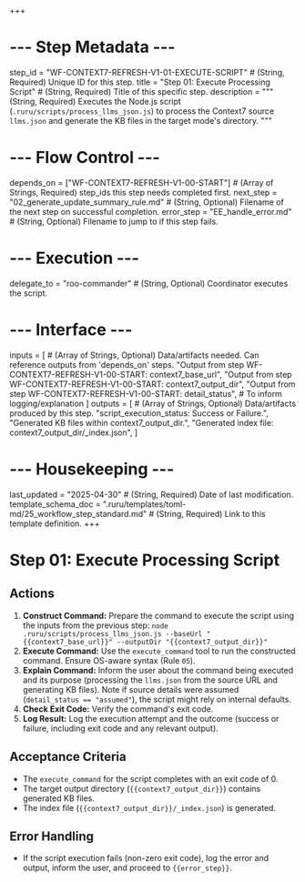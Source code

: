 +++
# --- Step Metadata ---
step_id = "WF-CONTEXT7-REFRESH-V1-01-EXECUTE-SCRIPT" # (String, Required) Unique ID for this step.
title = "Step 01: Execute Processing Script" # (String, Required) Title of this specific step.
description = """
(String, Required) Executes the Node.js script (`.ruru/scripts/process_llms_json.js`)
to process the Context7 source `llms.json` and generate the KB files in the target mode's directory.
"""

# --- Flow Control ---
depends_on = ["WF-CONTEXT7-REFRESH-V1-00-START"] # (Array of Strings, Required) step_ids this step needs completed first.
next_step = "02_generate_update_summary_rule.md" # (String, Optional) Filename of the next step on successful completion.
error_step = "EE_handle_error.md" # (String, Optional) Filename to jump to if this step fails.

# --- Execution ---
delegate_to = "roo-commander" # (String, Optional) Coordinator executes the script.

# --- Interface ---
inputs = [ # (Array of Strings, Optional) Data/artifacts needed. Can reference outputs from 'depends_on' steps.
    "Output from step WF-CONTEXT7-REFRESH-V1-00-START: context7_base_url",
    "Output from step WF-CONTEXT7-REFRESH-V1-00-START: context7_output_dir",
    "Output from step WF-CONTEXT7-REFRESH-V1-00-START: detail_status", # To inform logging/explanation
]
outputs = [ # (Array of Strings, Optional) Data/artifacts produced by this step.
    "script_execution_status: Success or Failure.",
    "Generated KB files within context7_output_dir.",
    "Generated index file: context7_output_dir/_index.json",
]

# --- Housekeeping ---
last_updated = "2025-04-30" # (String, Required) Date of last modification.
template_schema_doc = ".ruru/templates/toml-md/25_workflow_step_standard.md" # (String, Required) Link to this template definition.
+++

# Step 01: Execute Processing Script

## Actions

1.  **Construct Command:** Prepare the command to execute the script using the inputs from the previous step:
    `node .ruru/scripts/process_llms_json.js --baseUrl "{{context7_base_url}}" --outputDir "{{context7_output_dir}}"`
2.  **Execute Command:** Use the `execute_command` tool to run the constructed command. Ensure OS-aware syntax (Rule `05`).
3.  **Explain Command:** Inform the user about the command being executed and its purpose (processing the `llms.json` from the source URL and generating KB files). Note if source details were assumed (`detail_status == "assumed"`), the script might rely on internal defaults.
4.  **Check Exit Code:** Verify the command's exit code.
5.  **Log Result:** Log the execution attempt and the outcome (success or failure, including exit code and any relevant output).

## Acceptance Criteria

*   The `execute_command` for the script completes with an exit code of 0.
*   The target output directory (`{{context7_output_dir}}`) contains generated KB files.
*   The index file (`{{context7_output_dir}}/_index.json`) is generated.

## Error Handling

*   If the script execution fails (non-zero exit code), log the error and output, inform the user, and proceed to `{{error_step}}`.
